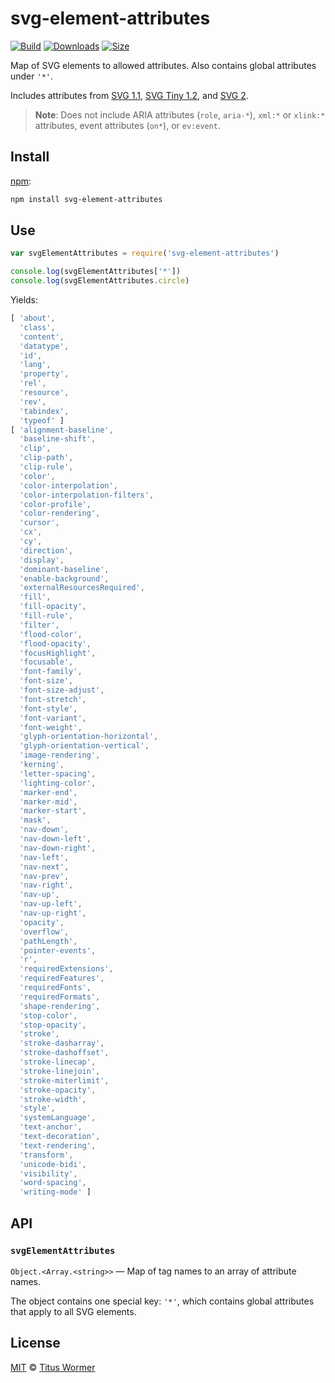 # svg-element-attributes

[![Build][build-badge]][build]
[![Downloads][downloads-badge]][downloads]
[![Size][size-badge]][size]

Map of SVG elements to allowed attributes.
Also contains global attributes under `'*'`.

Includes attributes from [SVG 1.1][1.1], [SVG Tiny 1.2][1.2], and [SVG 2][2.0].

> **Note**: Does not include ARIA attributes (`role`, `aria-*`), `xml:*` or
> `xlink:*` attributes, event attributes (`on*`), or `ev:event`.

## Install

[npm][]:

```sh
npm install svg-element-attributes
```

## Use

```js
var svgElementAttributes = require('svg-element-attributes')

console.log(svgElementAttributes['*'])
console.log(svgElementAttributes.circle)
```

Yields:

```js
[ 'about',
  'class',
  'content',
  'datatype',
  'id',
  'lang',
  'property',
  'rel',
  'resource',
  'rev',
  'tabindex',
  'typeof' ]
[ 'alignment-baseline',
  'baseline-shift',
  'clip',
  'clip-path',
  'clip-rule',
  'color',
  'color-interpolation',
  'color-interpolation-filters',
  'color-profile',
  'color-rendering',
  'cursor',
  'cx',
  'cy',
  'direction',
  'display',
  'dominant-baseline',
  'enable-background',
  'externalResourcesRequired',
  'fill',
  'fill-opacity',
  'fill-rule',
  'filter',
  'flood-color',
  'flood-opacity',
  'focusHighlight',
  'focusable',
  'font-family',
  'font-size',
  'font-size-adjust',
  'font-stretch',
  'font-style',
  'font-variant',
  'font-weight',
  'glyph-orientation-horizontal',
  'glyph-orientation-vertical',
  'image-rendering',
  'kerning',
  'letter-spacing',
  'lighting-color',
  'marker-end',
  'marker-mid',
  'marker-start',
  'mask',
  'nav-down',
  'nav-down-left',
  'nav-down-right',
  'nav-left',
  'nav-next',
  'nav-prev',
  'nav-right',
  'nav-up',
  'nav-up-left',
  'nav-up-right',
  'opacity',
  'overflow',
  'pathLength',
  'pointer-events',
  'r',
  'requiredExtensions',
  'requiredFeatures',
  'requiredFonts',
  'requiredFormats',
  'shape-rendering',
  'stop-color',
  'stop-opacity',
  'stroke',
  'stroke-dasharray',
  'stroke-dashoffset',
  'stroke-linecap',
  'stroke-linejoin',
  'stroke-miterlimit',
  'stroke-opacity',
  'stroke-width',
  'style',
  'systemLanguage',
  'text-anchor',
  'text-decoration',
  'text-rendering',
  'transform',
  'unicode-bidi',
  'visibility',
  'word-spacing',
  'writing-mode' ]
```

## API

### `svgElementAttributes`

`Object.<Array.<string>>` — Map of tag names to an array of attribute names.

The object contains one special key: `'*'`, which contains global attributes
that apply to all SVG elements.

## License

[MIT][license] © [Titus Wormer][author]

<!-- Definition -->

[build-badge]: https://github.com/wooorm/svg-element-attributes/workflows/main/badge.svg

[build]: https://github.com/wooorm/svg-element-attributes/actions

[downloads-badge]: https://img.shields.io/npm/dm/svg-element-attributes.svg

[downloads]: https://www.npmjs.com/package/svg-element-attributes

[size-badge]: https://img.shields.io/bundlephobia/minzip/svg-element-attributes.svg

[size]: https://bundlephobia.com/result?p=svg-element-attributes

[npm]: https://docs.npmjs.com/cli/install

[license]: license

[author]: https://wooorm.com

[1.1]: https://www.w3.org/TR/SVG/attindex.html

[1.2]: https://www.w3.org/TR/SVGTiny12/attributeTable.html

[2.0]: https://www.w3.org/TR/SVG2/attindex.html
